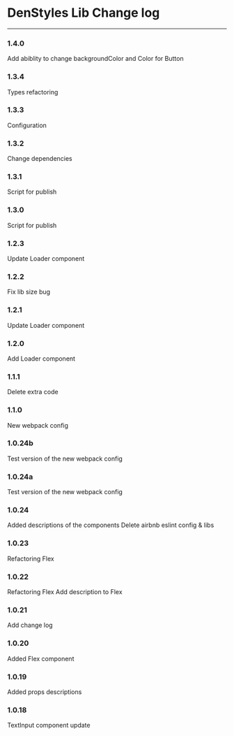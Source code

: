 # DenStyles Lib Change log

---

### 1.4.0

Add abiblity to change backgroundColor and Color for Button

### 1.3.4

Types refactoring

### 1.3.3

Configuration

### 1.3.2

Change dependencies

### 1.3.1

Script for publish

### 1.3.0

Script for publish

### 1.2.3

Update Loader component

### 1.2.2

Fix lib size bug

### 1.2.1

Update Loader component

### 1.2.0

Add Loader component

### 1.1.1

Delete extra code

### 1.1.0

New webpack config

### 1.0.24b

Test version of the new webpack config

### 1.0.24a

Test version of the new webpack config

### 1.0.24

Added descriptions of the components
Delete airbnb eslint config & libs

### 1.0.23

Refactoring Flex

### 1.0.22

Refactoring Flex
Add description to Flex

### 1.0.21

Add change log

### 1.0.20

Added Flex component

### 1.0.19

Added props descriptions

### 1.0.18

TextInput component update
